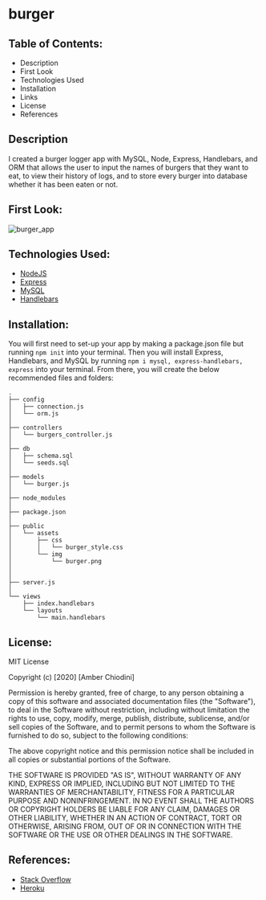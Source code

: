 # burger

## Table of Contents: 
* Description 
* First Look 
* Technologies Used
* Installation 
* Links 
* License 
* References 

## Description 
I created a burger logger app with MySQL, Node, Express, Handlebars, and ORM that allows the user to input the names of burgers that they want to eat, to view their history of logs, and to store every burger into database whether it has been eaten or not.

## First Look: 
![burger_app](https://user-images.githubusercontent.com/69092983/104144119-a2166880-5387-11eb-9f11-9761cd6b5159.gif)

## Technologies Used:
* [NodeJS](https://nodejs.org/en/)
* [Express](https://expressjs.com/)
* [MySQL](https://www.mysql.com/)
* [Handlebars](https://handlebarsjs.com/)

## Installation:
You will first need to set-up your app by making a package.json file but running ```npm init``` into your terminal. Then you will install Express, Handlebars, and MySQL by running ```npm i mysql, express-handlebars, express``` into your terminal. From there, you will create the below recommended files and folders: 

```
.
├── config
│   ├── connection.js
│   └── orm.js
│ 
├── controllers
│   └── burgers_controller.js
│
├── db
│   ├── schema.sql
│   └── seeds.sql
│
├── models
│   └── burger.js
│ 
├── node_modules
│ 
├── package.json
│
├── public
│   └── assets
│       ├── css
│       │   └── burger_style.css
│       └── img
│           └── burger.png
│   
│
├── server.js
│
└── views
    ├── index.handlebars
    └── layouts
        └── main.handlebars
```

## License: 
MIT License

Copyright (c) [2020] [Amber Chiodini]

Permission is hereby granted, free of charge, to any person obtaining a copy
of this software and associated documentation files (the "Software"), to deal
in the Software without restriction, including without limitation the rights
to use, copy, modify, merge, publish, distribute, sublicense, and/or sell
copies of the Software, and to permit persons to whom the Software is
furnished to do so, subject to the following conditions:

The above copyright notice and this permission notice shall be included in all
copies or substantial portions of the Software.

THE SOFTWARE IS PROVIDED "AS IS", WITHOUT WARRANTY OF ANY KIND, EXPRESS OR
IMPLIED, INCLUDING BUT NOT LIMITED TO THE WARRANTIES OF MERCHANTABILITY,
FITNESS FOR A PARTICULAR PURPOSE AND NONINFRINGEMENT. IN NO EVENT SHALL THE
AUTHORS OR COPYRIGHT HOLDERS BE LIABLE FOR ANY CLAIM, DAMAGES OR OTHER
LIABILITY, WHETHER IN AN ACTION OF CONTRACT, TORT OR OTHERWISE, ARISING FROM,
OUT OF OR IN CONNECTION WITH THE SOFTWARE OR THE USE OR OTHER DEALINGS IN THE
SOFTWARE.

## References: 
* [Stack Overflow](https://stackoverflow.com/) 
* [Heroku](https://devcenter.heroku.com/categories/reference)